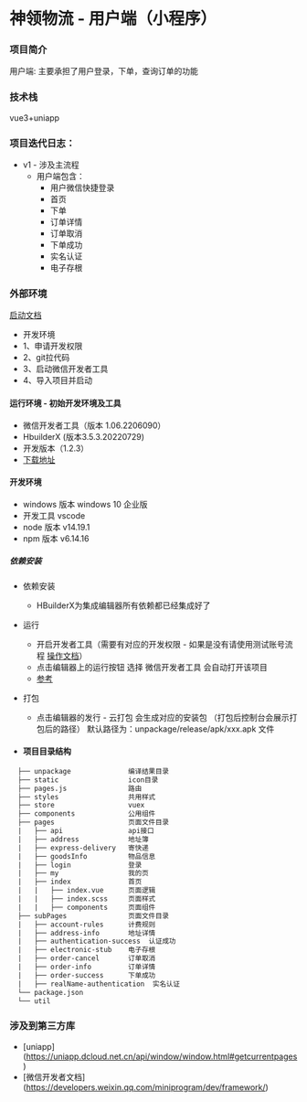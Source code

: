 # 神领物流 - 用户端（小程序）

### 项目简介
用户端: 主要承担了用户登录，下单，查询订单的功能

### 技术栈
vue3+uniapp

### 项目迭代日志：
- v1 - 涉及主流程
	- 用户端包含：
	  - 用户微信快捷登录
	  - 首页
	  - 下单
	  - 订单详情
	  - 订单取消
	  - 下单成功
	  - 实名认证
	  - 电子存根
### 外部环境
[启动文档](https://www.tapd.cn/33055819/personal_documents/show/1133055819001004909)
- 开发环境
- 1、申请开发权限
- 2、git拉代码
- 3、启动微信开发者工具
- 4、导入项目并启动

#### 运行环境 - 初始开发环境及工具
- 微信开发者工具（版本 1.06.2206090）
- HbuilderX (版本3.5.3.20220729)
- 开发版本（1.2.3）
- [下载地址](https://developers.weixin.qq.com/miniprogram/dev/devtools/download.html)

#### 开发环境
- windows 版本 windows 10 企业版
- 开发工具 vscode
- node 版本 v14.19.1
- npm 版本 v6.14.16

##### 依赖安装
- 依赖安装
	- HBuilderX为集成编辑器所有依赖都已经集成好了
- 运行
	- 开启开发者工具（需要有对应的开发权限 - 如果是没有请使用测试账号流程 [操作文档](./img/test.docx)）
	- 点击编辑器上的运行按钮 选择 微信开发者工具 会自动打开该项目
	- [参考](https://uniapp.dcloud.net.cn/tutorial/debug/debug-mp.html#mp-debug)
- 打包
	- 点击编辑器的发行 - 云打包 会生成对应的安装包 （打包后控制台会展示打包后的路径） 默认路径为：unpackage/release/apk/xxx.apk 文件

- #### 项目目录结构
```html
  ├── unpackage              编译结果目录
  ├── static                 icon目录
  ├── pages.js               路由
  ├── styles                 共用样式
  ├── store                  vuex
  ├── components             公用组件
  ├── pages                  页面文件目录
  |   ├── api                api接口
  |   ├── address            地址簿
  |   ├── express-delivery   寄快递
  |   ├── goodsInfo   		 物品信息
  |   ├── login   			 登录
  |   ├── my   			 	 我的页
  |   ├── index              首页
  |   |   ├── index.vue      页面逻辑
  |   |   ├── index.scss     页面样式
  |   |   ├── components     页面组件
  ├── subPages               页面文件目录
  |   ├── account-rules      计费规则
  |   ├── address-info   	 地址详情
  |   ├── authentication-success  认证成功
  |   ├── electronic-stub    电子存根
  |   ├── order-cancel       订单取消
  |   ├── order-info         订单详情
  |   ├── order-success   	 下单成功
  |   ├── realName-authentication  实名认证
  └── package.json
  └── util
```  
### 涉及到第三方库

- [uniapp] (https://uniapp.dcloud.net.cn/api/window/window.html#getcurrentpages)
- [微信开发者文档] (https://developers.weixin.qq.com/miniprogram/dev/framework/)